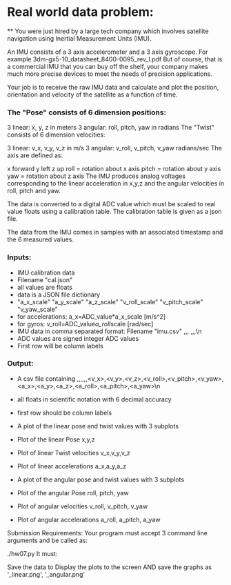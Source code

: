 # Real world data problem:
** You were just hired by a large tech company which involves satellite navigation using Inertial Measurement Units (IMU). 

An IMU consists of a 3 axis accelerometer and a 3 axis gyroscope. For example 3dm-gx5-10_datasheet_8400-0095_rev_l.pdf   But of course, that is a commercial IMU that you can buy off the shelf, your company makes much more precise devices to meet the needs of precision applications.

Your job is to receive the raw IMU data and calculate and plot the position, orientation and velocity of the satellite as a function of time. 

### The "Pose" consists of 6 dimension positions: 

3 linear:  x, y, z in meters
3 angular:  roll, pitch, yaw in radians
The "Twist" consists of 6 dimension velocities: 

3 linear:  v_x, v_y, v_z in m/s
3 angular:  v_roll, v_pitch, v_yaw radians/sec
The axis are defined as:

x forward
y left
z up
roll = rotation about x axis
pitch = rotation about y axis
yaw = rotation about z axis
The IMU produces analog voltages corresponding to the linear acceleration in x,y,z and the angular velocities in roll, pitch and yaw.

The data is converted to a digital ADC value which must be scaled to real value floats using a calibration table.  The calibration table is given as a json file.

The data from the IMU comes in samples with an associated timestamp and the 6 measured values.

### Inputs:
- IMU calibration data
- Filename "cal.json"
- all values are floats
- data is a JSON file dictionary
- "a_x_scale" "a_y_scale" "a_z_scale" "v_roll_scale" "v_pitch_scale" "v_yaw_scale"
- for accelerations:  a_x=ADC_value*a_x_scale [m/s^2]
- for gyros:  v_roll=ADC_value*a_roll*scale [rad/sec]
- IMU data in comma separated format: Filename "imu.csv"
<timestamp in microseconds>,<x accel ADC>,<y accel ADC>, <z accel ADC>,<x gyro ADC>,<y gyro ADC>,<z gyro ADC>\n
- ADC values are signed integer ADC values
- First row will be column labels

### Output:

- A csv file containing
<timestamp>,<x>,<y>,<z>,<roll>,<pitch>,<yaw><v_x>,<v_y>,<v_z>,<v_roll>,<v_pitch>,<v_yaw>,<a_x>,<a_y>,<a_z>,<a_roll>,<a_pitch>,<a_yaw>\n

- all floats in scientific notation with 6 decimal accuracy
- first row should be column labels
- A plot of the linear pose and twist values with 3 subplots
- Plot of the linear Pose x,y,z
- Plot of linear Twist velocities v_x,v_y,v_z
- Plot of linear accelerations a_x,a_y,a_z
- A plot of the angular pose and twist values with 3 subplots
- Plot of the angular Pose roll, pitch, yaw
- Plot of angular velocities v_roll, v_pitch, v_yaw
- Plot of angular accelerations a_roll, a_pitch, a_yaw

Submission Requirements:
Your program must accept 3 command line arguments and be called as:

./hw07.py <calibration filename> <imu data filename> <output filename>
It must:

Save the data to <output filename>
Display the plots to the screen
AND save the graphs as '<imu filename>_linear.png', '<imu filename>_angular.png'
